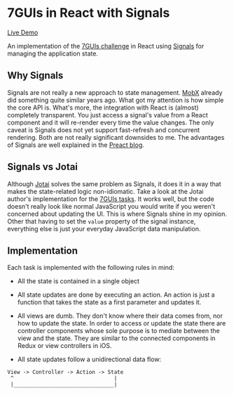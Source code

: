 # 7GUIs in React with Signals

[Live Demo](https://relaxed-kheer-f381d1.netlify.app/)

An implementation of the [7GUIs challenge](https://eugenkiss.github.io/7guis/) in React using [Signals](https://preactjs.com/guide/v10/signals/) for managing the application state.

## Why Signals

Signals are not really a new approach to state management. [MobX](https://mobx.js.org/README.html) already did something quite similar years ago. What got my attention is how simple the core API is. What's more, the integration with React is (almost) completely transparent. You just access a signal's value from a React component and it will re-render every time the value changes. The only caveat is Signals does not yet support fast-refresh and concurrent rendering. Both are not really significant downsides to me. The advantages of Signals are well explained in the [Preact blog](https://preactjs.com/blog/introducing-signals).

## Signals vs Jotai

Although [Jotai](https://jotai.org/) solves the same problem as Signals, it does it in a way that makes the state-related logic non-idiomatic. Take a look at the Jotai author's implementation for the [7GUIs tasks](https://blog.axlight.com/posts/learning-react-state-manager-jotai-with-7guis-tasks/). It works well, but the code doesn't really look like normal JavaScript you would write if you weren't concerned about updating the UI. This is where Signals shine in my opinion. Other that having to set the `value` property of the signal instance, everything else is just your everyday JavaScript data manipulation.

## Implementation

Each task is implemented with the following rules in mind:

- All the state is contained in a single object

- All state updates are done by executing an action. An action is just a function that takes the state as a first parameter and updates it.

- All views are dumb. They don't know where their data comes from, nor how to update the state. In order to access or update the state there are controller components whose sole purpose is to mediate between the view and the state. They are similar to the connected components in Redux or view controllers in iOS.

- All state updates follow a unidirectional data flow:

```
View -> Controller -> Action -> State
 ^                                |
 |________________________________|
```
